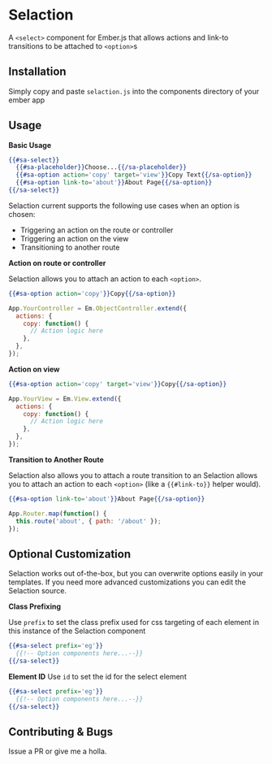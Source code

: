 Selaction
=========

A ```<select>``` component for Ember.js that allows actions and link-to transitions to be attached to ```<option>```s

Installation
------

Simply copy and paste ```selaction.js``` into the components directory of your ember app

Usage
------

**Basic Usage**

```handlebars
{{#sa-select}}
  {{#sa-placeholder}}Choose...{{/sa-placeholder}}
  {{#sa-option action='copy' target='view'}}Copy Text{{/sa-option}}
  {{#sa-option link-to='about'}}About Page{{/sa-option}}
{{/sa-select}}
```

Selaction current supports the following use cases when an option is chosen:
- Triggering an action on the route or controller
- Triggering an action on the view
- Transitioning to another route

**Action on route or controller**

Selaction allows you to attach an action to each ```<option>```.

```handlebars
{{#sa-option action='copy'}}Copy{{/sa-option}}
```

```javascript
App.YourController = Em.ObjectController.extend({
  actions: {
    copy: function() {
      // Action logic here
    },
  },
});
```

**Action on view**

```handlebars
{{#sa-option action='copy' target='view'}}Copy{{/sa-option}}
```

```javascript
App.YourView = Em.View.extend({
  actions: {
    copy: function() {
      // Action logic here
    },
  },
});
```

**Transition to Another Route**

Selaction also allows you to attach a route transition to an Selaction allows you to attach an action to each ```<option>``` (like a ```{{#link-to}}``` helper would).

```handlebars
{{#sa-option link-to='about'}}About Page{{/sa-option}}
```

```javascript
App.Router.map(function() {
  this.route('about', { path: '/about' });
});
```

Optional Customization
------

Selaction works out of-the-box, but you can overwrite options easily in your templates. If you need more advanced customizations you can edit the Selaction source.


**Class Prefixing**

Use ```prefix``` to set the class prefix used for css targeting of each element in this instance of the Selaction component

```handlebars
{{#sa-select prefix='eg'}}
  {{!-- Option components here...--}}
{{/sa-select}}
```

**Element ID**
Use ```id``` to set the id for the select element

```handlebars
{{#sa-select prefix='eg'}}
  {{!-- Option components here...--}}
{{/sa-select}}
```

Contributing & Bugs
------

Issue a PR or give me a holla.
